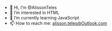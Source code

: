 - 👋 Hi, I’m @AlissonTeles
- 👀 I’m interested in HTML
- 🌱 I’m currently learning JavaScript
- 📫 How to reach me:
    alisson.teles@Outlook.com

<!---
AlissonTeles/AlissonTeles is a ✨ special ✨ repository because its `README.md` (this file) appears on your GitHub profile.
You can click the Preview link to take a look at your changes.
--->
